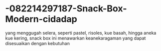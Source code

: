 # -082214297187-Snack-Box-Modern-cidadap
yang menggugah selera, seperti pastel, risoles, kue basah, hingga aneka kue kering, snack box ini menawarkan keanekaragaman yang dapat disesuaikan dengan kebutuhan 

